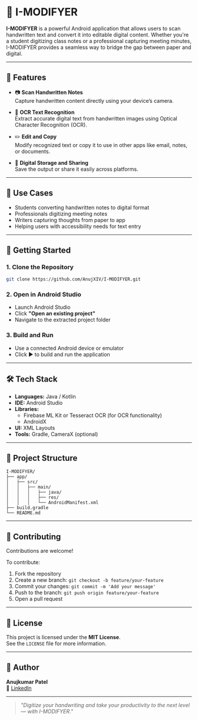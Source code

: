 # 📝 I-MODIFYER

**I-MODIFYER** is a powerful Android application that allows users to scan handwritten text and convert it into editable digital content. Whether you're a student digitizing class notes or a professional capturing meeting minutes, I-MODIFYER provides a seamless way to bridge the gap between paper and digital.

---

## 🚀 Features

- 📷 **Scan Handwritten Notes**  
  Capture handwritten content directly using your device’s camera.

- 🧠 **OCR Text Recognition**  
  Extract accurate digital text from handwritten images using Optical Character Recognition (OCR).

- ✏️ **Edit and Copy**  
  Modify recognized text or copy it to use in other apps like email, notes, or documents.

- 📂 **Digital Storage and Sharing**  
  Save the output or share it easily across platforms.

---

## 📌 Use Cases

- Students converting handwritten notes to digital format  
- Professionals digitizing meeting notes  
- Writers capturing thoughts from paper to app  
- Helping users with accessibility needs for text entry  

---

## 🔧 Getting Started

### 1. Clone the Repository

```bash
git clone https://github.com/AnujXIV/I-MODIFYER.git
```

### 2. Open in Android Studio

- Launch Android Studio  
- Click **"Open an existing project"**  
- Navigate to the extracted project folder  

### 3. Build and Run

- Use a connected Android device or emulator  
- Click ▶️ to build and run the application  

---

## 🛠️ Tech Stack

- **Languages:** Java / Kotlin  
- **IDE:** Android Studio  
- **Libraries:**  
  - Firebase ML Kit or Tesseract OCR (for OCR functionality)  
  - AndroidX  
- **UI:** XML Layouts  
- **Tools:** Gradle, CameraX (optional)  

---

## 📁 Project Structure

```
I-MODIFYER/
├── app/
│   ├── src/
│   │   ├── main/
│   │   │   ├── java/
│   │   │   ├── res/
│   │   │   └── AndroidManifest.xml
├── build.gradle
└── README.md
```

---

## 🤝 Contributing

Contributions are welcome!

To contribute:

1. Fork the repository  
2. Create a new branch: `git checkout -b feature/your-feature`  
3. Commit your changes: `git commit -m 'Add your message'`  
4. Push to the branch: `git push origin feature/your-feature`  
5. Open a pull request  

---

## 📜 License

This project is licensed under the **MIT License**.  
See the `LICENSE` file for more information.

---

## 👤 Author

**Anujkumar Patel**  
🔗 [LinkedIn](https://www.linkedin.com/in/akp003)

---

> _"Digitize your handwriting and take your productivity to the next level — with I-MODIFYER."_